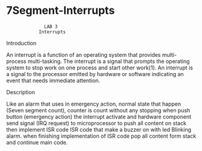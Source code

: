 
# 7Segment-Interrupts

				  LAB 3
				Interrupts

Introduction

An interrupt is a function of an operating system that provides multi-process multi-tasking.
The interrupt is a signal that prompts the operating system to stop work on one process and start
other work(1).
An interrupt is a signal to the processor emitted by hardware or software indicating an event that
needs immediate attention.

Description

Like an alarm that uses in emergency action, normal state that happen (Seven segment count), counter
is count without any stopping when push button (emergency action) the interrupt activate and
hardware component send signal (IRQ request) to microprocessor to push all content on stack then
implement ISR code ISR code that make a buzzer on with led Blinking alarm. when finishing
implementation of ISR code pop all content form stack and continue main code.

